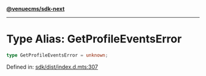 [**@venuecms/sdk-next**](../Index.md)

***

# Type Alias: GetProfileEventsError

```ts
type GetProfileEventsError = unknown;
```

Defined in: [sdk/dist/index.d.mts:307](https://github.com/venuecms/sdk/blob/e839f07e66419aaf9ace81d080584d6bd1f8de14/packages/sdk/dist/index.d.mts#L307)
